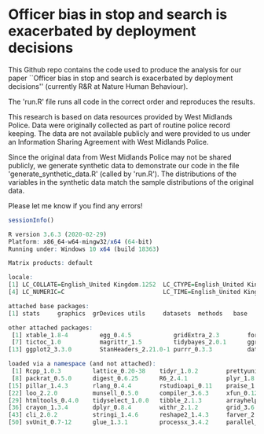 # Officer bias in stop and search is exacerbated by deployment decisions

This Github repo contains the code used to produce the analysis for our paper ``Officer bias in stop and search is exacerbated by deployment decisions'' (currently R&R at Nature Human Behaviour). 

The 'run.R' file runs all code in the correct order and reproduces the results.

This research is based on data resources provided by West Midlands Police. Data were originally collected as part of routine police record keeping. The data are not available publicly and were provided to us under an Information Sharing Agreement with West Midlands Police. 

Since the original data from West Midlands Police may not be shared publicly, we generate synthetic data to demonstrate our code in the file 'generate_synthetic_data.R' (called by 'run.R'). The distributions of the variables in the synthetic data match the sample distributions of the original data. 

Please let me know if you find any errors!

```R
sessionInfo()
```

```R
R version 3.6.3 (2020-02-29)
Platform: x86_64-w64-mingw32/x64 (64-bit)
Running under: Windows 10 x64 (build 18363)

Matrix products: default

locale:
[1] LC_COLLATE=English_United Kingdom.1252  LC_CTYPE=English_United Kingdom.1252    LC_MONETARY=English_United Kingdom.1252
[4] LC_NUMERIC=C                            LC_TIME=English_United Kingdom.1252    

attached base packages:
[1] stats     graphics  grDevices utils     datasets  methods   base     

other attached packages:
 [1] xtable_1.8-4         egg_0.4.5            gridExtra_2.3        forcats_0.4.0        skimr_2.1.1          scales_1.1.0        
 [7] tictoc_1.0           magrittr_1.5         tidybayes_2.0.1      ggridges_0.5.2       bayesplot_1.7.1      rstan_2.19.3        
[13] ggplot2_3.3.0        StanHeaders_2.21.0-1 purrr_0.3.3          data.table_1.12.8   

loaded via a namespace (and not attached):
 [1] Rcpp_1.0.3         lattice_0.20-38    tidyr_1.0.2        prettyunits_1.1.1  ps_1.3.2           utf8_1.1.4         assertthat_0.2.1  
 [8] packrat_0.5.0      digest_0.6.25      R6_2.4.1           plyr_1.8.5         repr_1.1.0         stats4_3.6.3       coda_0.19-3       
[15] pillar_1.4.3       rlang_0.4.4        rstudioapi_0.11    praise_1.0.0       callr_3.4.2        labeling_0.3       stringr_1.4.0     
[22] loo_2.2.0          munsell_0.5.0      compiler_3.6.3     xfun_0.12          pkgconfig_2.0.3    base64enc_0.1-3    pkgbuild_1.0.6    
[29] htmltools_0.4.0    tidyselect_1.0.0   tibble_2.1.3       arrayhelpers_1.1-0 codetools_0.2-16   matrixStats_0.55.0 fansi_0.4.1       
[36] crayon_1.3.4       dplyr_0.8.4        withr_2.1.2        grid_3.6.3         jsonlite_1.6.1     gtable_0.3.0       lifecycle_0.1.0   
[43] cli_2.0.2          stringi_1.4.6      reshape2_1.4.3     farver_2.0.3       ellipsis_0.3.0     vctrs_0.2.3        tools_3.6.3       
[50] svUnit_0.7-12      glue_1.3.1         processx_3.4.2     parallel_3.6.3     inline_0.3.15      colorspace_1.4-1   knitr_1.28
```